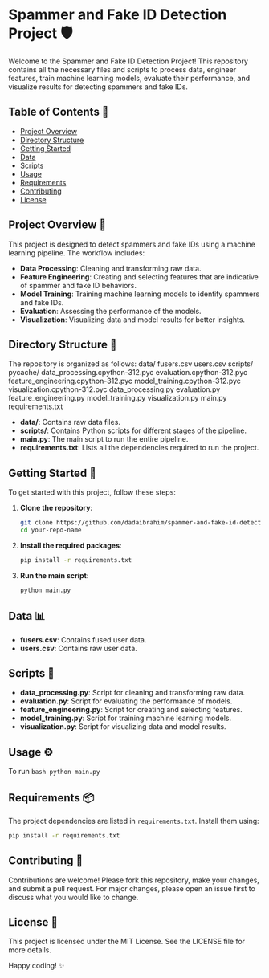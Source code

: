 # Spammer and Fake ID Detection Project 🛡️

Welcome to the Spammer and Fake ID Detection Project! This repository contains all the necessary files and scripts to process data, engineer features, train machine learning models, evaluate their performance, and visualize results for detecting spammers and fake IDs.

## Table of Contents 📑
- [Project Overview](#project-overview)
- [Directory Structure](#directory-structure)
- [Getting Started](#getting-started)
- [Data](#data)
- [Scripts](#scripts)
- [Usage](#usage)
- [Requirements](#requirements)
- [Contributing](#contributing)
- [License](#license)

## Project Overview 🌟

This project is designed to detect spammers and fake IDs using a machine learning pipeline. The workflow includes:

- **Data Processing**: Cleaning and transforming raw data.
- **Feature Engineering**: Creating and selecting features that are indicative of spammer and fake ID behaviors.
- **Model Training**: Training machine learning models to identify spammers and fake IDs.
- **Evaluation**: Assessing the performance of the models.
- **Visualization**: Visualizing data and model results for better insights.

## Directory Structure 📂

The repository is organized as follows:
data/
fusers.csv
users.csv
scripts/
pycache/
data_processing.cpython-312.pyc
evaluation.cpython-312.pyc
feature_engineering.cpython-312.pyc
model_training.cpython-312.pyc
visualization.cpython-312.pyc
data_processing.py
evaluation.py
feature_engineering.py
model_training.py
visualization.py
main.py
requirements.txt


- **data/**: Contains raw data files.
- **scripts/**: Contains Python scripts for different stages of the pipeline.
- **main.py**: The main script to run the entire pipeline.
- **requirements.txt**: Lists all the dependencies required to run the project.

## Getting Started 🚀

To get started with this project, follow these steps:

1. **Clone the repository**:
    ```bash
    git clone https://github.com/dadaibrahim/spammer-and-fake-id-detection.git
    cd your-repo-name
    ```

2. **Install the required packages**:
    ```bash
    pip install -r requirements.txt
    ```

3. **Run the main script**:
    ```bash
    python main.py
    ```

## Data 📊

- **fusers.csv**: Contains fused user data.
- **users.csv**: Contains raw user data.

## Scripts 📜

- **data_processing.py**: Script for cleaning and transforming raw data.
- **evaluation.py**: Script for evaluating the performance of models.
- **feature_engineering.py**: Script for creating and selecting features.
- **model_training.py**: Script for training machine learning models.
- **visualization.py**: Script for visualizing data and model results.

## Usage ⚙️
To run 
    ```bash
    python main.py
    ```

## Requirements 📦

The project dependencies are listed in `requirements.txt`. Install them using:
```bash
pip install -r requirements.txt
```
## Contributing 🤝
Contributions are welcome! Please fork this repository, make your changes, and submit a pull request. For major changes, please open an issue first to discuss what you would like to change.

## License 📜
This project is licensed under the MIT License. See the LICENSE file for more details.

Happy coding! ✨

